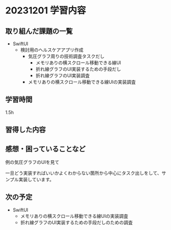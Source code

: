 # 20231201 学習内容

## 取り組んだ課題の一覧

- SwiftUI
  - 検討用のヘルスケアアプリ作成
    - 気圧グラフ周りの技術調査タスクだし
      - メモリありの横スクロール移動できる線UI
      - 折れ線グラフのUI実装するための手段だし
      - 折れ線グラフのUI実装調査
    - メモリありの横スクロール移動できる線UIの実装調査

## 学習時間

1.5h

## 習得した内容

## 感想・困っていることなど

例の気圧グラフのUIを見て

一旦どう実装すればいいかよくわからない箇所から中心にタスク出しをして、サンプル実装しています。

## 次の予定

- SwiftUI
  - メモリありの横スクロール移動できる線UIの実装調査
  - 折れ線グラフのUI実装するための手段だしのための調査
